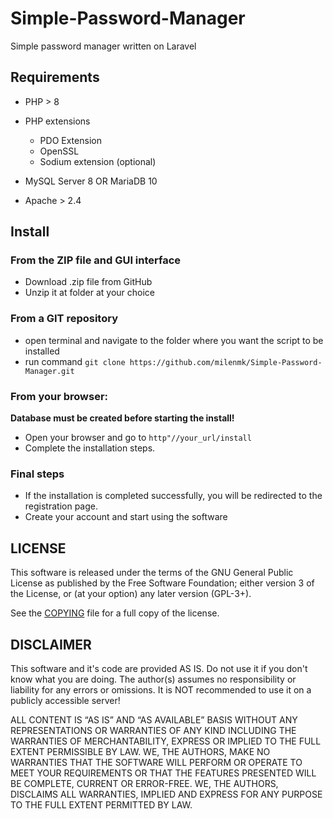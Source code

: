 # Simple-Password-Manager

Simple password manager written on Laravel

## Requirements

* PHP > 8

* PHP extensions
    * PDO Extension
    * OpenSSL
    * Sodium extension (optional)

* MySQL Server 8 OR MariaDB 10
* Apache > 2.4

## Install

### From the ZIP file and GUI interface

* Download .zip file from GitHub
* Unzip it at folder at your choice

### From a GIT repository

* open terminal and navigate to the folder where you want the script to be installed
* run command `git clone https://github.com/milenmk/Simple-Password-Manager.git`

### From your browser:

<b>Database must be created before starting the install!</b>

* Open your browser and go to `http"//your_url/install`
* Complete the installation steps.

### Final steps

* If the installation is completed successfully, you will be redirected to the registration page.
* Create your account and start using the software

## LICENSE

This software is released under the terms of the GNU General Public License as published by the Free Software
Foundation; either version 3 of the License, or (at your option) any later version (GPL-3+).

See the [COPYING](https://github.com/milenmk/Simple-Password-Manager/blob/main/LICENSE) file for a full copy of the
license.

## DISCLAIMER

This software and it's code are provided AS IS. Do not use it if you don't know what you are doing.
The author(s) assumes no responsibility or liability for any errors or omissions.
It is NOT recommended to use it on a publicly accessible server!

ALL CONTENT IS “AS IS” AND “AS AVAILABLE” BASIS WITHOUT ANY REPRESENTATIONS OR WARRANTIES OF ANY KIND
INCLUDING THE WARRANTIES OF MERCHANTABILITY, EXPRESS OR IMPLIED TO THE FULL EXTENT PERMISSIBLE BY LAW.
WE, THE AUTHORS, MAKE NO WARRANTIES THAT THE SOFTWARE WILL PERFORM OR OPERATE TO MEET YOUR REQUIREMENTS
OR THAT THE FEATURES PRESENTED WILL BE COMPLETE, CURRENT OR ERROR-FREE. WE, THE AUTHORS, DISCLAIMS ALL
WARRANTIES, IMPLIED AND EXPRESS FOR ANY PURPOSE TO THE FULL EXTENT PERMITTED BY LAW.
